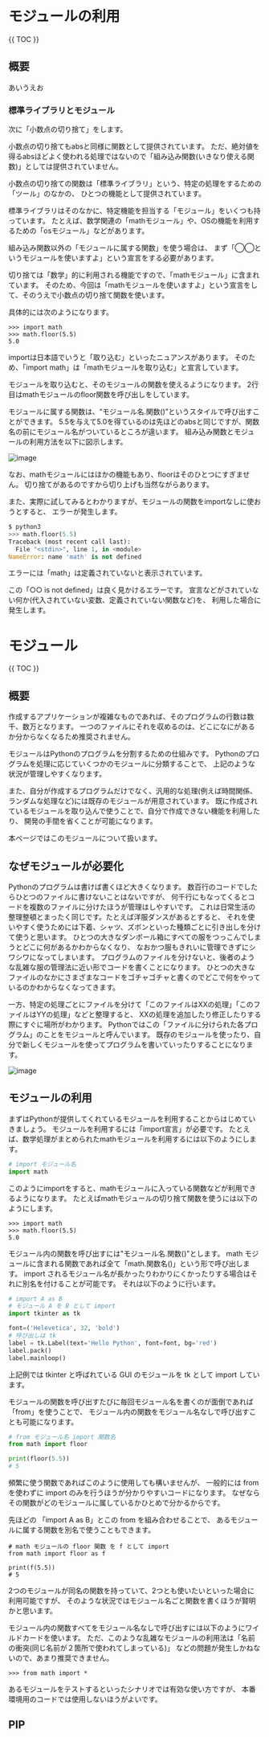 # モジュールの利用

{{ TOC }}

## 概要

あいうえお

### 標準ライブラリとモジュール

次に「小数点の切り捨て」をします。

小数点の切り捨てもabsと同様に関数として提供されています。
ただ、絶対値を得るabsほどよく使われる処理ではないので「組み込み関数(いきなり使える関数)」としては提供されていません。

小数点の切り捨ての関数は「標準ライブラリ」という、特定の処理をするための「ツール」のなかの、
ひとつの機能として提供されています。

標準ライブラリはそのなかに、特定機能を担当する「モジュール」をいくつも持っています。
たとえば、数学関連の「mathモジュール」や、OSの機能を利用するための「osモジュール」などがあります。

組み込み関数以外の「モジュールに属する関数」を使う場合は、
まず「◯◯というモジュールを使いますよ」という宣言をする必要があります。

切り捨ては「数学」的に利用される機能ですので、「mathモジュール」に含まれています。
そのため、今回は「mathモジュールを使いますよ」という宣言をして、そのうえで小数点の切り捨て関数を使います。

具体的には次のようになります。

```
>>> import math
>>> math.floor(5.5)
5.0
```

importは日本語でいうと「取り込む」といったニュアンスがあります。
そのため、「import math」は「mathモジュールを取り込む」と宣言しています。

モジュールを取り込むと、そのモジュールの関数を使えるようになります。
2行目はmathモジュールのfloor関数を呼び出しをしています。

モジュールに属する関数は、“モジュール名.関数()”というスタイルで呼び出すことができます。
5.5を与えて5.0を得ているのは先ほどのabsと同じですが、関数名の前にモジュール名がついているところが違います。
組み込み関数とモジュールの利用方法を以下に図示します。

![image](./0025_image/02.jpg)

なお、mathモジュールにはほかの機能もあり、floorはそのひとつにすぎません。
切り捨てがあるのですから切り上げも当然ながらあります。

また、実際に試してみるとわかりますが、モジュールの関数をimportなしに使おうとすると、
エラーが発生します。

```python
$ python3
>>> math.floor(5.5)
Traceback (most recent call last):
  File "<stdin>", line 1, in <module>
NameError: name 'math' is not defined
```

エラーには「math」は定義されていないと表示されています。

この「○○ is not defined」は良く見かけるエラーです。
宣言などがされていない何か(代入されていない変数、定義されていない関数など)を、
利用した場合に発生します。


# モジュール

{{ TOC }}

## 概要

作成するアプリケーションが複雑なものであれば、そのプログラムの行数は数千、数万となります。
一つのファイルにそれを収めるのは、どこになにがあるか分からなくなるため推奨されません。

モジュールはPythonのプログラムを分割するための仕組みです。
Pythonのプログラムを処理に応じていくつかのモジュールに分類することで、
上記のような状況が管理しやすくなります。

また、自分が作成するプログラムだけでなく、汎用的な処理(例えば時間関係、
ランダムな処理など)には既存のモジュールが用意されています。
既に作成されているモジュールを取り込んで使うことで、自分で作成できない機能を利用したり、
開発の手間を省くことが可能になります。

本ページではこのモジュールについて扱います。

## なぜモジュールが必要化

Pythonのプログラムは書けば書くほど大きくなります。
数百行のコードでしたらひとつのファイルに書けないことはないですが、
何千行にもなってくるとコードを複数のファイルに分けたほうが管理はしやすいです。
これは日常生活の整理整頓とまったく同じです。たとえば洋服ダンスがあるとすると、
それを使いやすく使うためには下着、シャツ、ズボンといった種類ごとに引き出しを分けて使うと思います。
ひとつの大きなダンボール箱にすべての服をつっこんでしまうとどこに何があるかわからなくなり、
なおかつ服もきれいに管理できずにシワシワになってしまいます。
プログラムのファイルを分けないと、後者のような乱雑な服の管理法に近い形でコードを書くことになります。
ひとつの大きなファイルのなかにさまざまなコードをゴチャゴチャと書くのでどこで何をやっているのかわからなくなってきます。

一方、特定の処理ごとにファイルを分けて「このファイルはXXの処理」「このファイルはYYの処理」などと整理すると、
XXの処理を追加したり修正したりする際にすぐに場所がわかります。
Pythonではこの「ファイルに分けられた各プログラム」のことをモジュールと呼んでいます。
既存のモジュールを使ったり、自分で新しくモジュールを使ってプログラムを書いていったりすることになります。

![image](./0050_image/01.jpg)

## モジュールの利用

まずはPythonが提供してくれているモジュールを利用することからはじめていきましょう。
モジュールを利用するには「import宣言」が必要です。
たとえば、数学処理がまとめられたmathモジュールを利用するには以下のようにします。

```python
# import モジュール名
import math
```

このようにimportをすると、mathモジュールに入っている関数などが利用できるようになります。
たとえばmathモジュールの切り捨て関数を使うには以下のようにします。

```
>>> import math
>>> math.floor(5.5)
5.0
```

モジュール内の関数を呼び出すには"モジュール名.関数()"とします。
math モジュールに含まれる関数であれば全て「math.関数名()」という形で呼び出します。
import されるモジュール名が長かったりわかりにくかったりする場合はそれに別名を付けることが可能です。
それは以下のように行います。

```python
# import A as B
# モジュール A を B として import
import tkinter as tk

font=('Helevetica', 32, 'bold')
# 呼び出しは tk
label = tk.Label(text='Hello Python', font=font, bg='red')
label.pack()
label.mainloop()
```

上記例では tkinter と呼ばれている GUI のモジュールを tk として import しています。

モジュールの関数を呼び出すたびに毎回モジュール名を書くのが面倒であれば「from」を使うことで、
モジュール内の関数をモジュール名なしで呼び出すことも可能になります。

```python
# from モジュール名 import 関数名
from math import floor

print(floor(5.5))
# 5
```

頻繁に使う関数であればこのように使用しても構いませんが、
一般的には from を使わずに import のみを行うほうが分かりやすいコードになります。
なぜならその関数がどのモジュールに属しているかひとめで分かるからです。

先ほどの 「import A as B」とこの from を組み合わせることで、
あるモジュールに属する関数を別名で使うこともできます。

```
# math モジュールの floor 関数 を f として import
from math import floor as f

print(f(5.5))
# 5
```

2つのモジュールが同名の関数を持っていて、2つとも使いたいといった場合に利用可能ですが、
そのような状況ではモジュール名ごと関数を書くほうが賢明かと思います。

モジュール内の関数すべてをモジュール名なしで呼び出すには以下のようにワイルドカードを使います。
ただ、このような乱雑なモジュールの利用法は「名前の衝突(同じ名前が２箇所で使われてしまっている)」
などの問題が発生しかねないので、あまり推奨できません。

```
>>> from math import *
```

あるモジュールをテストするといったシナリオでは有効な使い方ですが、
本番環境用のコードでは使用しないほうがよいです。

## PIP
